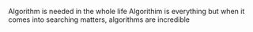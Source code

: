 Algorithm is needed in the whole life
Algorithim is everything but when it comes into searching matters, algorithms are incredible
